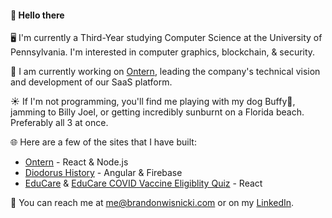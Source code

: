 #### 🌌 Hello there 

🖥️ I'm currently a Third-Year studying Computer Science at the University of Pennsylvania. I'm interested in computer graphics, blockchain, & security. 

🧭 I am currently working on [Ontern](https://www.ontern.com), leading the company's technical vision and development of our SaaS platform. 

☀️ If I'm not programming, you'll find me playing with my dog Buffy🐶, jamming to Billy Joel, or getting incredibly sunburnt on a Florida beach. Preferably all 3 at once.

🌐 Here are a few of the sites that I have built:
- [Ontern](https://www.ontern.com) - React & Node.js
- [Diodorus History](https://diodorushistory.com/) - Angular & Firebase
- [EduCare](https://educarehealth.org/) & [EduCare COVID Vaccine Eligiblity Quiz](https://educarehealth.org/resources/vaccine-quiz) - React

📠 You can reach me at me@brandonwisnicki.com or on my [LinkedIn](https://www.linkedin.com/in/bwiz/).

<!--
**brandonwisnicki/brandonwisnicki** is a ✨ _special_ ✨ repository because its `README.md` (this file) appears on your GitHub profile.

Here are some ideas to get you started:

- 🔭 I’m currently working on ...
- 🌱 I’m currently learning ...
- 👯 I’m looking to collaborate on ...
- 🤔 I’m looking for help with ...
- 💬 Ask me about ...
- 📫 How to reach me: ...
- 😄 Pronouns: ...
- ⚡ Fun fact: ...
-->
